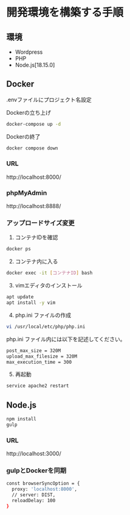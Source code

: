 # 開発環境を構築する手順

## 環境
- Wordpress
- PHP
- Node.js[18.15.0]


## Docker
.envファイルにプロジェクト名設定

Dockerの立ち上げ
```bash
docker-compose up -d
```
Dockerの終了
```bash
docker compose down
```
### URL
http://localhost:8000/

### phpMyAdmin
http://localhost:8888/

### アップロードサイズ変更
1. コンテナIDを確認
```bash
docker ps
```
2. コンテナ内に入る
```bash
docker exec -it [コンテナID] bash
```
3. vimエディタのインストール
```bash
apt update
apt install -y vim
```
4. php.ini ファイルの作成
```bash
vi /usr/local/etc/php/php.ini
```
php.ini ファイル内には以下を記述してください。
```bash
post_max_size = 320M
upload_max_filesize = 320M
max_execution_time = 300
```
5. 再起動
```bash
service apache2 restart
```

## Node.js
```bash
npm install
gulp
```
### URL
http://localhost:3000/

### gulpとDockerを同期
```bash
const browserSyncOption = {
  proxy: 'localhost:8000',
  // server: DIST,
  reloadDelay: 100
}
```
